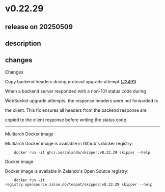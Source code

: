 # v0.22.29

## release on 20250509

## description

## changes

Changes

Copy backend headers during protocol upgrade attempt (<a class="issue-link js-issue-link" data-error-text="Failed to load title" data-id="3039876750" data-permission-text="Title is private" data-url="https://github.com/zalando/skipper/issues/3491" data-hovercard-type="pull_request" data-hovercard-url="/zalando/skipper/pull/3491/hovercard" href="https://github.com/zalando/skipper/pull/3491">#3491</a>)

When a backend server responded with a non-101 status code during

WebSocket upgrade attempts, the response headers were not forwarded to

the client. This fix ensures all headers from the backend response are

copied to the client response before writing the status code.

*** ** * ** ***

Multiarch Docker image

Multiarch Docker image is available in Github's docker registry:

        docker run -it ghcr.io/zalando/skipper:v0.22.29 skipper --help

Docker image

Docker image is available in Zalando's Open Source registry:

        docker run -it registry.opensource.zalan.do/teapot/skipper:v0.22.29 skipper --help

